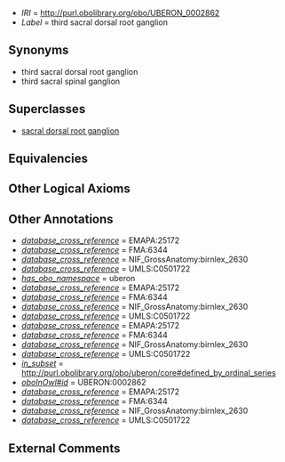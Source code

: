  * *IRI* = http://purl.obolibrary.org/obo/UBERON_0002862
 * *Label* = third sacral dorsal root ganglion

## Synonyms

 * third sacral dorsal root ganglion
 * third sacral spinal ganglion

## Superclasses

 * [sacral dorsal root ganglion](../../UBERON/37/UBERON_0002837.md)

## Equivalencies


## Other Logical Axioms


## Other Annotations

 * *[database_cross_reference](../../ef/oboInOwl#hasDbXref.md)* = EMAPA:25172
 * *[database_cross_reference](../../ef/oboInOwl#hasDbXref.md)* = FMA:6344
 * *[database_cross_reference](../../ef/oboInOwl#hasDbXref.md)* = NIF_GrossAnatomy:birnlex_2630
 * *[database_cross_reference](../../ef/oboInOwl#hasDbXref.md)* = UMLS:C0501722
 * *[has_obo_namespace](../../ce/oboInOwl#hasOBONamespace.md)* = uberon
 * *[database_cross_reference](../../ef/oboInOwl#hasDbXref.md)* = EMAPA:25172
 * *[database_cross_reference](../../ef/oboInOwl#hasDbXref.md)* = FMA:6344
 * *[database_cross_reference](../../ef/oboInOwl#hasDbXref.md)* = NIF_GrossAnatomy:birnlex_2630
 * *[database_cross_reference](../../ef/oboInOwl#hasDbXref.md)* = UMLS:C0501722
 * *[database_cross_reference](../../ef/oboInOwl#hasDbXref.md)* = EMAPA:25172
 * *[database_cross_reference](../../ef/oboInOwl#hasDbXref.md)* = FMA:6344
 * *[database_cross_reference](../../ef/oboInOwl#hasDbXref.md)* = NIF_GrossAnatomy:birnlex_2630
 * *[database_cross_reference](../../ef/oboInOwl#hasDbXref.md)* = UMLS:C0501722
 * *[in_subset](../../et/oboInOwl#inSubset.md)* = http://purl.obolibrary.org/obo/uberon/core#defined_by_ordinal_series
 * *[oboInOwl#id](../../id/oboInOwl#id.md)* = UBERON:0002862
 * *[database_cross_reference](../../ef/oboInOwl#hasDbXref.md)* = EMAPA:25172
 * *[database_cross_reference](../../ef/oboInOwl#hasDbXref.md)* = FMA:6344
 * *[database_cross_reference](../../ef/oboInOwl#hasDbXref.md)* = NIF_GrossAnatomy:birnlex_2630
 * *[database_cross_reference](../../ef/oboInOwl#hasDbXref.md)* = UMLS:C0501722

## External Comments

